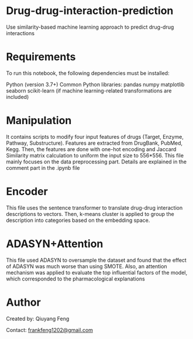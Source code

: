 # Drug-drug-interaction-prediction
Use similarity-based machine learning approach to predict drug-drug interactions


# Requirements
To run this notebook, the following dependencies must be installed:

Python (version 3.7+)
Common Python libraries:
pandas
numpy
matplotlib
seaborn
scikit-learn (if machine learning-related transformations are included)

# Manipulation
It contains scripts to modify four input features of drugs (Target, Enzyme, Pathway, Substructure). Features are extracted from DrugBank, PubMed, Kegg. Then, the features are done with one-hot encoding and Jaccard Similarity matrix calculation to uniform the input size to 556*556. This file mainly focuses on the data preprocessing part. Details are explained in the comment part in the .ipynb file

# Encoder
This file uses the sentence transformer to translate drug-drug interaction descriptions to vectors. Then, k-means cluster is applied to group the description into categories based on the embedding space.

# ADASYN+Attention
This file used ADASYN to oversample the dataset and found that the effect of ADASYN was much worse than using SMOTE. Also, an attention mechanism was applied to evaluate the top influential factors of the model, which corresponded to the pharmacological explanations

# Author
Created by: Qiuyang Feng

Contact: frankfeng1202@gmail.com
